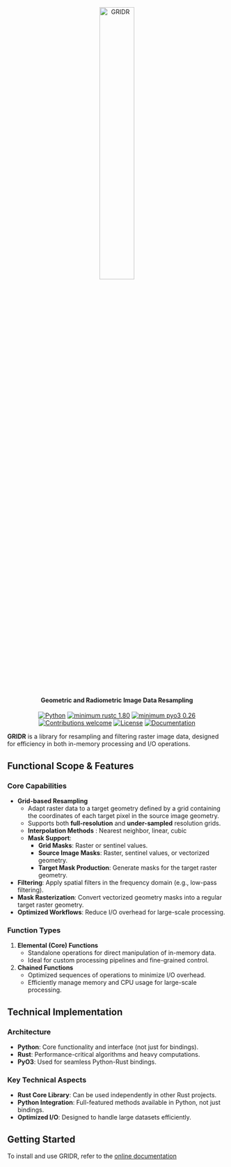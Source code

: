 <div align="center">
<a target="_blank" href="https://github.com/CNES/gridr">
<picture>
  <img
    src="./doc/images/gridr_logo.svg"
    alt="GRIDR"
    width="40%"
  />
</picture>
</a>

<h4>Geometric and Radiometric Image Data Resampling</h4>


[![Python](https://img.shields.io/badge/python-v3.10+-blue.svg)](https://www.python.org/downloads/release/python-3100/)
[![minimum rustc 1.80](https://img.shields.io/badge/rustc-1.80+-blue?logo=rust)](https://rust-lang.github.io/rfcs/2495-min-rust-version.html)
[![minimum pyo3 0.26](https://img.shields.io/badge/pyo3-0.26+-green?logo=rust)](https://github.com/PyO3/pyo3)
[![Contributions welcome](https://img.shields.io/badge/contributions-welcome-orange.svg)](CONTRIBUTING.md)
[![License](https://img.shields.io/badge/License-Apache%202.0-blue.svg)](https://opensource.org/licenses/Apache-2.0/)
[![Documentation](https://readthedocs.org/projects/gridr/badge/?version=latest)](https://gridr.readthedocs.io/)
</div>


**GRIDR** is a library for resampling and filtering raster image data, designed for efficiency in both in-memory processing and I/O operations.

## Functional Scope & Features

### Core Capabilities
- **Grid-based Resampling**
    - Adapt raster data to a target geometry defined by a grid containing the coordinates of each target pixel in the source image geometry.
    - Supports both **full-resolution** and **under-sampled** resolution grids.
    - **Interpolation Methods** : Nearest neighbor, linear, cubic
    - **Mask Support**:
        - **Grid Masks**: Raster or sentinel values.
        - **Source Image Masks**: Raster, sentinel values, or vectorized geometry.
        - **Target Mask Production**: Generate masks for the target raster geometry.
- **Filtering**: Apply spatial filters in the frequency domain (e.g., low-pass filtering).
- **Mask Rasterization**: Convert vectorized geometry masks into a regular target raster geometry.
- **Optimized Workflows**: Reduce I/O overhead for large-scale processing.

### Function Types
1. **Elemental (Core) Functions**
    - Standalone operations for direct manipulation of in-memory data.
    - Ideal for custom processing pipelines and fine-grained control.
2. **Chained Functions**
    - Optimized sequences of operations to minimize I/O overhead.
    - Efficiently manage memory and CPU usage for large-scale processing.


## Technical Implementation

### Architecture
- **Python**: Core functionality and interface (not just for bindings).
- **Rust**: Performance-critical algorithms and heavy computations.
- **PyO3**: Used for seamless Python-Rust bindings.

### Key Technical Aspects
- **Rust Core Library**: Can be used independently in other Rust projects.
- **Python Integration**: Full-featured methods available in Python, not just bindings.
- **Optimized I/O**: Designed to handle large datasets efficiently.

## Getting Started
To install and use GRIDR, refer to the [online documentation](https://gridr.readthedocs.io/en/latest/)
